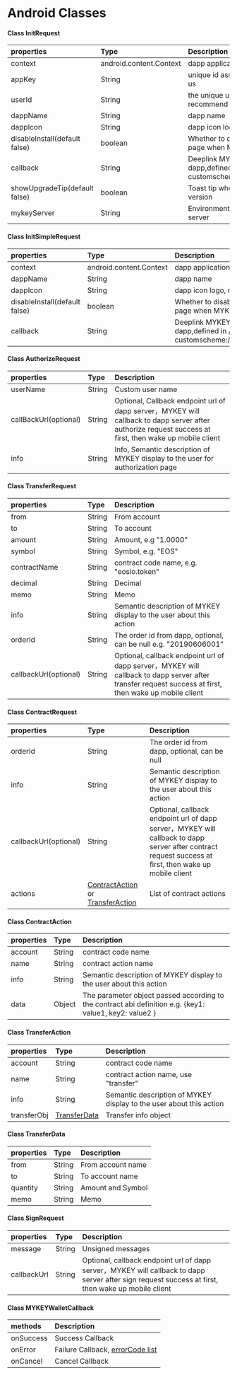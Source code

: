 # Android Classes

#### Class InitRequest

| properties | Type | Description |
| :--- | :--- | :--- |
| context | android.content.Context | dapp application context |
| appKey | String | unique id assigned to each dapp, contact us |
| userId | String | the unique user id in dapp server side, recommend to use uuid |
| dappName | String | dapp name |
| dappIcon | String | dapp icon logo, no small than 144x144px |
| disableInstall\(default false\) | boolean | Whether to disable the default install page when MYKEY is not installed |
| callback | String | Deeplink MYKEY callback to dapp,defined in [AndroidManifest.xml](../../integrate-with-mykey/integration-android/preconditions.md#5-add-mykey-activity), e.g. customscheme://customhost/custompath |
| showUpgradeTip\(default false\) | boolean | Toast tip when MYKEY is not the latest version |
| mykeyServer | String | Environment URL endpoint of MYKEY server |

#### Class InitSimpleRequest

| properties | Type | Description |
| :--- | :--- | :--- |
| context | android.content.Context | dapp application context |
| dappName | String | dapp name |
| dappIcon | String | dapp icon logo, no small than 144x144px |
| disableInstall\(default false\) | boolean | Whether to disable the default install page when MYKEY is not installed |
| callback | String | Deeplink MYKEY callback to dapp,defined in [AndroidManifest.xml](../../integrate-with-mykey/integration-android/preconditions.md#5-add-mykey-activity), e.g. customscheme://customhost/custompath |

#### Class AuthorizeRequest

| properties | Type | Description |
| :--- | :--- | :--- |
| userName | String | Custom user name |
| callBackUrl\(optional\) | String | Optional, Callback endpoint url of dapp server，MYKEY will callback to dapp server after authorize request success at first, then wake up mobile client |
| info | String | Info, Semantic description of MYKEY display to the user for authorization page |

#### Class TransferRequest

| properties | Type | Description |
| :--- | :--- | :--- |
| from | String | From account |
| to | String | To account |
| amount | String | Amount, e.g "1.0000" |
| symbol | String | Symbol, e.g. "EOS" |
| contractName | String | contract code name, e.g. "eosio.token" |
| decimal | String | Decimal |
| memo | String | Memo |
| info | String | Semantic description of MYKEY display to the user about this action |
| orderId | String | The order id from dapp, optional, can be null e.g. "20190606001" |
| callbackUrl\(optional\) | String | Optional, callback endpoint url of dapp server，MYKEY will callback to dapp server after transfer request success at first, then wake up mobile client |

#### Class ContractRequest

| properties | Type | Description |
| :--- | :--- | :--- |
| orderId | String | The order id from dapp, optional, can be null |
| info | String | Semantic description of MYKEY display to the user about this action |
| callbackUrl\(optional\) | String | Optional, callback endpoint url of dapp server，MYKEY will callback to dapp server after contract request success at first, then wake up mobile client |
| actions | [ContractAction](android.md#class-contractaction) or [TransferAction](android.md#class-transferaction) | List of contract actions |

#### Class ContractAction

| properties | Type | Description |
| :--- | :--- | :--- |
| account | String | contract code name |
| name | String | contract action name |
| info | String | Semantic description of MYKEY display to the user about this action |
| data | Object | The parameter object passed according to the contract abi definition e.g. {key1: value1, key2: value2 } |

#### Class TransferAction

| properties | Type | Description |
| :--- | :--- | :--- |
| account | String | contract code name |
| name | String | contract action name, use "transfer" |
| info | String | Semantic description of MYKEY display to the user about this action |
| transferObj | [TransferData](android.md#class-transferdata) | Transfer info object |

#### Class TransferData

| properties | Type | Description |
| :--- | :--- | :--- |
| from | String | From account name |
| to | String | To account name |
| quantity | String | Amount and Symbol |
| memo | String | Memo |

#### Class SignRequest

| properties | Type | Description |
| :--- | :--- | :--- |
| message | String | Unsigned messages |
| callbackUrl | String | Optional, callback endpoint url of dapp server，MYKEY will callback to dapp server after sign request success at first, then wake up mobile client |

#### Class MYKEYWalletCallback

| methods | Description |
| :--- | :--- |
| onSuccess | Success Callback |
| onError | Failure Callback, [errorCode list](../error-code.md) |
| onCancel | Cancel Callback |

